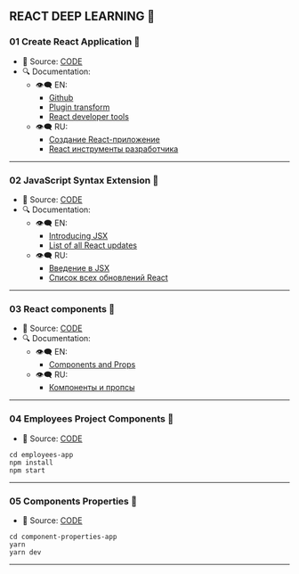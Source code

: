 ## REACT DEEP LEARNING 🦆

### 01 Create React Application 🚀
- 🔑 Source: [CODE](./01CRA/)
- 🔍 Documentation:
    - 👁‍🗨 EN:
        - [Github](https://github.com/facebook/create-react-app)
        - [Plugin transform](https://babeljs.io/docs/en/babel-plugin-transform-react-jsx)
        - [React developer tools](https://chrome.google.com/webstore/detail/react-developer-tools/fmkadmapgofadopljbjfkapdkoienihi)
    - 👁‍🗨 RU:
        - [Создание React-приложение](https://ru.reactjs.org/docs/create-a-new-react-app.html)
        - [React инструменты разработчика](https://chrome.google.com/webstore/detail/react-developer-tools/fmkadmapgofadopljbjfkapdkoienihi)

<hr>

### 02 JavaScript Syntax Extension 🚀
- 🔑 Source: [CODE](./02JSX/)
- 🔍 Documentation:
    - 👁‍🗨 EN:
        - [Introducing JSX](https://reactjs.org/docs/introducing-jsx.html)
        - [List of all React updates](https://github.com/facebook/react/blob/main/CHANGELOG.md)
    - 👁‍🗨 RU:
        - [Введение в JSX](https://ru.reactjs.org/docs/introducing-jsx.html)
        - [Список всех обновлений React](https://github.com/facebook/react/blob/main/CHANGELOG.md)

<hr>

### 03 React components 🚀
- 🔑 Source: [CODE](./03COMPONENT/)
- 🔍 Documentation:
    - 👁‍🗨 EN:
        - [Components and Props](https://reactjs.org/docs/components-and-props.html)
    - 👁‍🗨 RU:
        - [Компоненты и пропсы](https://ru.reactjs.org/docs/components-and-props.html)

<hr>

### 04 Employees Project Components 🚀
- 🔑 Source: [CODE](./04EmployeesProject/)

```
cd employees-app
npm install
npm start
```
<hr>

### 05 Components Properties 🚀
- 🔑 Source: [CODE](./05%D0%A1omponentProperties/)

```
cd component-properties-app
yarn
yarn dev
```
<hr>